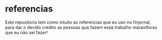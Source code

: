 # referencias
Este repositorio tem como intuito as referencias que eu uso no finjornal, para dar o devido credito as pessoas que fazem esse trabalho maravilhoso que eu não sei fazer!
